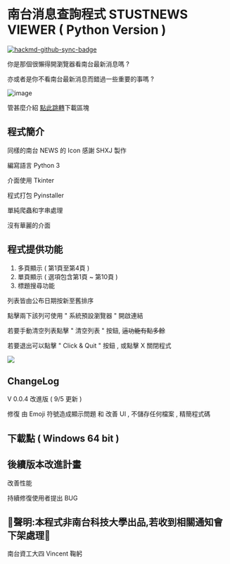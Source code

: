 # 南台消息查詢程式 STUSTNEWS VIEWER ( Python Version )

[![hackmd-github-sync-badge](https://hackmd.io/Q96NdvxRRDCea5bmkcSxfw/badge)](https://hackmd.io/Q96NdvxRRDCea5bmkcSxfw)
<p class="has-medium-font-size">
你是那個很懶得開瀏覽器看南台最新消息嗎 ?</p>

<p class="has-medium-font-size">
亦或者是你不看南台最新消息而錯過一些重要的事嗎 ?</p>

![image](https://i.imgur.com/50LfEMA.png)

<p>管甚麼介紹 <a href="#downloadblock" data-type="internal" data-id="#downloadblock">點此跳轉</a>下載區塊</p>

<h2>程式簡介</h2>
<p>同樣的南台 NEWS 的 Icon 感謝 SHXJ 製作</p>
<p>編寫語言 Python 3 </p>
<p>介面使用 Tkinter </p>
<p>程式打包 Pyinstaller <p>
<p>單純爬蟲和字串處理</p>
<p>沒有華麗的介面</p>
<h2>程式提供功能</h2>

1. 多頁顯示 ( 第1頁至第4頁 )
2. 單頁顯示 ( 選項包含第1頁 ~ 第10頁 )
3. 標題搜尋功能
<p>列表皆由公布日期按新至舊排序</p>
<p>點擊兩下該列可使用 " 系統預設瀏覽器 " 開啟連結</p>
<p>若要手動清空列表點擊 " 清空列表 " 按鈕, <s>這功能有點多餘</s></p>
<p>若要退出可以點擊 " Click & Quit " 按鈕 , 或點擊 X 關閉程式</p>

![](https://i.imgur.com/zx1CrnV.gif)

<h2>ChangeLog</h2>

<p>V 0.0.4 改進版 ( 9/5 更新 )</p>
<p>
修復 由 Emoji 符號造成顯示問題 和 改善 UI , 不儲存任何檔案 , 精簡程式碼
</p>

<h2 id="downloadblock">下載點 ( Windows 64 bit )</h2>
<!--
<p><a href="https://github.com/vincent-chang-rightfighter/STUSTNEWS-VIEWER/releases">https://github.com/vincent-chang-rightfighter/STUSTNEWS-VIEWER/releases</a></p>-->

<h2>後續版本改進計畫</h2>

<p>改善性能</p>
<p>持續修復使用者提出 BUG </p>


<h2>🔴聲明:本程式非南台科技大學出品,若收到相關通知會下架處理🔴</h2>
<p>南台資工大四 Vincent 鞠躬</p>